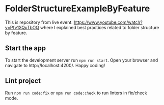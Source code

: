 # FolderStructureExampleByFeature

This is repository from live event: https://www.youtube.com/watch?v=Pfv1XQuTbOQ where I explained best practices related to folder structure by feature.

## Start the app

To start the development server run `npm run start`. Open your browser and navigate to http://localhost:4200/. Happy coding!

## Lint project

Run `npm run code:fix` or `npm run code:check` to run linters in fix/check mode.